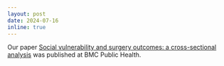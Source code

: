 ```yaml
---
layout: post
date: 2024-07-16
inline: true
---
```


Our paper [Social vulnerability and surgery outcomes: a cross-sectional analysis](https://doi.org/10.1186/s12889-024-19418-5) was published at BMC Public Health.